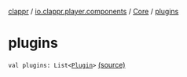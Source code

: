 [clappr](../../index.md) / [io.clappr.player.components](../index.md) / [Core](index.md) / [plugins](.)

# plugins

`val plugins: List<`[`Plugin`](../../io.clappr.player.plugin/-plugin/index.md)`>` [(source)](https://github.com/clappr/clappr-android/tree/dev/clappr/src/main/kotlin/io/clappr/player/components/Core.kt#L14)